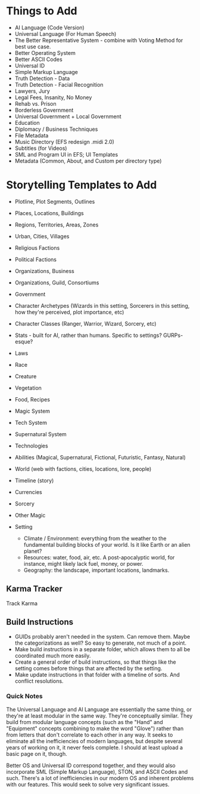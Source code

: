 # Things to Add
* AI Language (Code Version)
* Universal Language (For Human Speech)
* The Better Representative System - combine with Voting Method for best use case.
* Better Operating System
* Better ASCII Codes
* Universal ID
* Simple Markup Language
* Truth Detection - Data
* Truth Detection - Facial Recognition
* Lawyers, Jury
* Legal Fees, Insanity, No Money
* Rehab vs. Prison
* Borderless Government
* Universal Government + Local Government
* Education
* Diplomacy / Business Techniques
* File Metadata
* Music Directory (EFS redesign .midi 2.0)
* Subtitles (for Videos)
* SML and Program UI in EFS; UI Templates
* Metadata (Common, About, and Custom per directory type)

# Storytelling Templates to Add
* Plotline, Plot Segments, Outlines
* Places, Locations, Buildings
* Regions, Territories, Areas, Zones
* Urban, Cities, Villages
* Religious Factions
* Political Factions
* Organizations, Business
* Organizations, Guild, Consortiums
* Government
* Character Archetypes (Wizards in this setting, Sorcerers in this setting, how they're perceived, plot importance, etc)
* Character Classes (Ranger, Warrior, Wizard, Sorcery, etc)
* Stats - built for AI, rather than humans. Specific to settings? GURPs-esque?
* Laws
* Race
* Creature
* Vegetation
* Food, Recipes
* Magic System
* Tech System
* Supernatural System
* Technologies
* Abilities (Magical, Supernatural, Fictional, Futuristic, Fantasy, Natural)
* World (web with factions, cities, locations, lore, people)
* Timeline (story)
* Currencies
* Sorcery
* Other Magic

* Setting
	* Climate / Environment: everything from the weather to the fundamental building blocks of your world. Is it like Earth or an alien planet? 
	* Resources: water, food, air, etc. A post-apocalyptic world, for instance, might likely lack fuel, money, or power.
	* Geography: the landscape, important locations, landmarks.

## Karma Tracker
Track Karma

## Build Instructions
* GUIDs probably aren't needed in the system. Can remove them. Maybe the categorizations as well? So easy to generate, not much of a point.
* Make build instructions in a separate folder, which allows them to all be coordinated much more easily.
* Create a general order of build instructions, so that things like the setting comes before things that are affected by the setting.
* Make update instructions in that folder with a timeline of sorts. And conflict resolutions.

### Quick Notes
The Universal Language and AI Language are essentially the same thing, or they're at least modular in the same way. They're conceptually similar. They build from modular language concepts (such as the "Hand" and "Equipment" concepts combining to make the word "Glove") rather than from letters that don't correlate to each other in any way. It seeks to eliminate all the inefficiencies of modern languages, but despite several years of working on it, it never feels complete. I should at least upload a basic page on it, though.

Better OS and Universal ID correspond together, and they would also incorporate SML (Simple Markup Language), STON, and ASCII Codes and such. There's a lot of inefficiencies in our modern OS and inherent problems with our features. This would seek to solve very significant issues.
